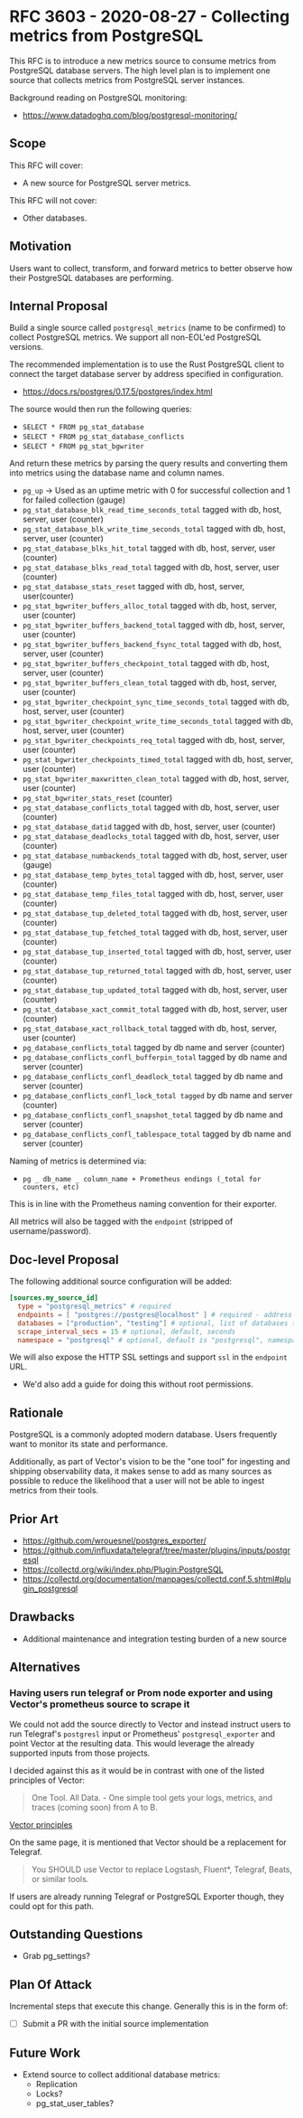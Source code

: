 # RFC 3603 - 2020-08-27 - Collecting metrics from PostgreSQL

This RFC is to introduce a new metrics source to consume metrics from PostgreSQL database servers. The high level plan is to implement one source that collects metrics from PostgreSQL server instances.

Background reading on PostgreSQL monitoring:

- https://www.datadoghq.com/blog/postgresql-monitoring/

## Scope

This RFC will cover:

- A new source for PostgreSQL server metrics.

This RFC will not cover:

- Other databases.

## Motivation

Users want to collect, transform, and forward metrics to better observe how their PostgreSQL databases are performing.

## Internal Proposal

Build a single source called `postgresql_metrics` (name to be confirmed) to collect PostgreSQL metrics. We support all non-EOL'ed PostgreSQL versions.

The recommended implementation is to use the Rust PostgreSQL client to connect the target database server by address specified in configuration.

- https://docs.rs/postgres/0.17.5/postgres/index.html


The source would then run the following queries:

- `SELECT * FROM pg_stat_database`
- `SELECT * FROM pg_stat_database_conflicts`
- `SELECT * FROM pg_stat_bgwriter`

And return these metrics by parsing the query results and converting them into metrics using the database name and column names.

- `pg_up` -> Used as an uptime metric with 0 for successful collection and 1 for failed collection (gauge)
- `pg_stat_database_blk_read_time_seconds_total` tagged with db, host, server, user (counter)
- `pg_stat_database_blk_write_time_seconds_total` tagged with db, host, server, user (counter)
- `pg_stat_database_blks_hit_total` tagged with db, host, server, user (counter)
- `pg_stat_database_blks_read_total` tagged with db, host, server, user (counter)
- `pg_stat_database_stats_reset` tagged with db, host, server, user(counter)
- `pg_stat_bgwriter_buffers_alloc_total` tagged with db, host, server, user (counter)
- `pg_stat_bgwriter_buffers_backend_total` tagged with db, host, server, user (counter)
- `pg_stat_bgwriter_buffers_backend_fsync_total` tagged with db, host, server, user (counter)
- `pg_stat_bgwriter_buffers_checkpoint_total` tagged with db, host, server, user (counter)
- `pg_stat_bgwriter_buffers_clean_total` tagged with db, host, server, user (counter)
- `pg_stat_bgwriter_checkpoint_sync_time_seconds_total` tagged with db, host, server, user (counter)
- `pg_stat_bgwriter_checkpoint_write_time_seconds_total` tagged with db, host, server, user (counter)
- `pg_stat_bgwriter_checkpoints_req_total` tagged with db, host, server, user (counter)
- `pg_stat_bgwriter_checkpoints_timed_total` tagged with db, host, server, user (counter)
- `pg_stat_bgwriter_maxwritten_clean_total` tagged with db, host, server, user (counter)
- `pg_stat_bgwriter_stats_reset` (counter)
- `pg_stat_database_conflicts_total` tagged with db, host, server, user (counter)
- `pg_stat_database_datid` tagged with db, host, server, user (counter)
- `pg_stat_database_deadlocks_total` tagged with db, host, server, user (counter)
- `pg_stat_database_numbackends_total` tagged with db, host, server, user (gauge)
- `pg_stat_database_temp_bytes_total` tagged with db, host, server, user (counter)
- `pg_stat_database_temp_files_total` tagged with db, host, server, user (counter)
- `pg_stat_database_tup_deleted_total` tagged with db, host, server, user (counter)
- `pg_stat_database_tup_fetched_total` tagged with db, host, server, user (counter)
- `pg_stat_database_tup_inserted_total` tagged with db, host, server, user (counter)
- `pg_stat_database_tup_returned_total` tagged with db, host, server, user (counter)
- `pg_stat_database_tup_updated_total` tagged with db, host, server, user (counter)
- `pg_stat_database_xact_commit_total` tagged with db, host, server, user (counter)
- `pg_stat_database_xact_rollback_total` tagged with db, host, server, user (counter)
- `pg_database_conflicts_total` tagged by db name and server (counter)
- `pg_database_conflicts_confl_bufferpin_total` tagged by db name and server (counter)
- `pg_database_conflicts_confl_deadlock_total` tagged by db name and server (counter)
- `pg_database_conflicts_confl_lock_total tagged` by db name and server (counter)
- `pg_database_conflicts_confl_snapshot_total` tagged by db name and server (counter)
- `pg_database_conflicts_confl_tablespace_total` tagged by db name and server (counter)

Naming of metrics is determined via:

- `pg _ db_name _ column_name + Prometheus endings (_total for counters, etc)`

This is in line with the Prometheus naming convention for their exporter.

All metrics will also be tagged with the `endpoint` (stripped of username/password).

## Doc-level Proposal

The following additional source configuration will be added:

```toml
[sources.my_source_id]
  type = "postgresql_metrics" # required
  endpoints = [ "postgres://postgres@localhost" ] # required - address of the PG server.
  databases = ["production", "testing"] # optional, list of databases to query. Defaults to all if not specified.
  scrape_interval_secs = 15 # optional, default, seconds
  namespace = "postgresql" # optional, default is "postgresql", namespace to put metrics under
```

We will also expose the HTTP SSL settings and support `ssl` in the `endpoint` URL.

- We'd also add a guide for doing this without root permissions.

## Rationale

PostgreSQL is a commonly adopted modern database. Users frequently want to monitor its state and performance.

Additionally, as part of Vector's vision to be the "one tool" for ingesting and shipping observability data, it makes sense to add as many sources as possible to reduce the likelihood that a user will not be able to ingest metrics from their tools.

## Prior Art

- https://github.com/wrouesnel/postgres_exporter/
- https://github.com/influxdata/telegraf/tree/master/plugins/inputs/postgresql
- https://collectd.org/wiki/index.php/Plugin:PostgreSQL
- https://collectd.org/documentation/manpages/collectd.conf.5.shtml#plugin_postgresql

## Drawbacks

- Additional maintenance and integration testing burden of a new source

## Alternatives

### Having users run telegraf or Prom node exporter and using Vector's prometheus source to scrape it

We could not add the source directly to Vector and instead instruct users to run Telegraf's `postgresl` input or Prometheus' `postgresql_exporter` and point Vector at the resulting data. This would leverage the already supported inputs from those projects.

I decided against this as it would be in contrast with one of the listed
principles of Vector:

> One Tool. All Data. - One simple tool gets your logs, metrics, and traces
> (coming soon) from A to B.

[Vector
principles](https://vector.dev/docs/about/what-is-vector/#who-should-use-vector)

On the same page, it is mentioned that Vector should be a replacement for
Telegraf.

> You SHOULD use Vector to replace Logstash, Fluent*, Telegraf, Beats, or
> similar tools.

If users are already running Telegraf or PostgreSQL Exporter though, they could opt for this path.

## Outstanding Questions

- Grab pg_settings?

## Plan Of Attack

Incremental steps that execute this change. Generally this is in the form of:

- [ ] Submit a PR with the initial source implementation

## Future Work

- Extend source to collect additional database metrics:
  - Replication
  - Locks?
  - pg_stat_user_tables?
